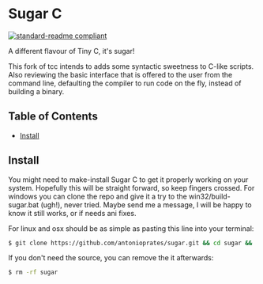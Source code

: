 # Sugar C

[![standard-readme compliant](https://img.shields.io/badge/readme%20style-standard-brightgreen.svg?style=flat-square)](https://github.com/RichardLitt/standard-readme)

A different flavour of Tiny C, it's sugar!

This fork of tcc intends to adds some syntactic sweetness to C-like scripts. Also reviewing the basic interface that is offered to the user from the command line, defaulting the compiler to run code on the fly, instead of building a binary.


## Table of Contents

- [Install](#install)

## Install

You might need to make-install Sugar C to get it properly working on your system. Hopefully this will be straight forward, so keep fingers crossed. For windows you can clone the repo and give it a try to the win32/build-sugar.bat (ugh!), never tried. Maybe send me a message, I will be happy to know it still works, or if needs ani fixes.

For linux and osx should be as simple as pasting this line into your terminal:

```sh
$ git clone https://github.com/antonioprates/sugar.git && cd sugar && ./install.sh && cd ..
```

If you don't need the source, you can remove the it afterwards:

```sh
$ rm -rf sugar
```
